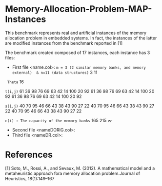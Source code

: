 # Memory-Allocation-Problem-MAP-Instances

This benchmark represents real and artificial instances of the memory allocation problem in embedded systems.
In fact, the instances of the latter are modified instances from the benchmark reported in [1]

The benchmark created composed of 17 instances, each instance has 3 files:

* First file <name.col>:
``` m = 3 (2 similar memory banks, and memory external)  & n=11 (data structures) ```
3 11

``` Theta```
16

``` t(i,j) ```
61 36 98 76 69 63 42 14 100 20 92 
61 36 98 76 69 63 42 14 100 20 92 
61 36 98 76 69 63 42 14 100 20 92 

``` s(i,j) ```
40 70 95 46 66 43 38 43 90 27 22 
40 70 95 46 66 43 38 43 90 27 22 
40 70 95 46 66 43 38 43 90 27 22 

``` c(i) : The capacity of the memory banks ```
165 215 ∞

* Second file <nameDORIG.col>:
* Third file <nameDR.col>:



# References
[1] Soto, M., Rossi, A., and Sevaux, M. (2012).  A mathematical model and a metaheuristic approach fora memory allocation problem.Journal of Heuristics, 18(1):149–167
